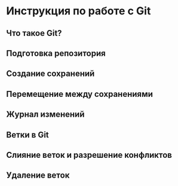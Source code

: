 # Инструкция по работе с Git 

##  Что такое Git?

## Подготовка репозитория

## Создание сохранений

## Перемещение между сохранениями

## Журнал изменений

## Ветки в Git 

## Слияние веток и разрешение конфликтов

## Удаление веток

